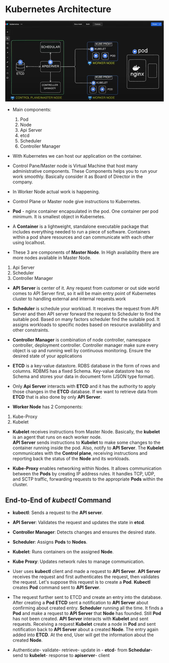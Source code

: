 # Kubernetes Architecture

![alt text](image.png)


- Main components:

    1. Pod
    2. Node
    3. Api Server
    4. etcd
    5. Scheduler
    6. Controller Manager
    
- With Kubernetes we can host our application on the container. 

- Control Pane/Master node is Virtual Machine that host many administrative components. These Components helps you to run your work smoothly. Basically consider it as Board of Director in the company.

- In Worker Node actual work is happening.
  
- Control Plane or Master node give instructions to Kubernetes.

- **Pod** - nginx container encapsulated in the pod. One container per pod minimum. It is smallest object in Kubernetes.
- A **Container** is a lightweight, standalone executable package that includes everything needed to run a piece of software. Containers within a pod share resources and can communicate with each other using localhost.

- These 3 are components of **Master Node**. In High availability there are more nodes available in Master Node.
1. Api Server
2. Scheduler
3. Controller Manager

- **API Server** is center of it. Any request from customer or out side world comes to API Server first, so it will be main entry point of Kubernetes cluster to handling external and internal requests.work

- **Scheduler** is schedule your workload. It receives the request from API Server and then API server forward the request to Scheduler to find the suitable pod. Based on many factors scheduler find the suitable pod. It assigns workloads to specific nodes based on resource availability and other constraints.

- **Controller Manager** is combination of node controller, namespace controller, deployment controller. Controller manager make sure every object is up and running well by continuous monitoring. Ensure the desired state of your applications

- **ETCD** is a key-value datastore.
RDBS database in the form of rows and columns. RDBMS has a fixed Schema.
Key-value datastore has no Schema and stores your data in document form (JSON type format).

- Only **Api Server** interacts with **ETCD** and it has the authority to apply those changes in the **ETCD**  database.
If we want to retrieve data from **ETCD** that is also done by only **API Server**.

- **Worker Node** has 2 Components:
 1. Kube-Proxy
2. Kubelet

- **Kubelet** receives instructions from Master Node. Basically, the **kubelet** is an agent that runs on each worker node.  
**API Server** sends instructions to **Kubelet** to make some changes to the container running inside the pod.
Also, notify to **API Server**. The **Kubelet** communicates with the **Control plane**, receiving instructions and reporting back the status of the **Node** and its workloads. 

- **Kube-Proxy** enables networking within Nodes. It allows communication between the **Pods** by creating IP address rules.
It handles TCP, UDP, and SCTP traffic, forwarding requests to the appropriate **Pods** within the cluster.

## End-to-End of *kubectl* Command

- **kubectl**: Sends a request to the **API server**.
- **API Server**: Validates the request and updates the state in **etcd**.
- **Controller Manager**: Detects changes and ensures the desired state.
- **Scheduler**: Assigns **Pods** to **Nodes**.
- **Kubelet**: Runs containers on the assigned **Node**.
- **Kube Proxy**: Updates network rules to manage communication.

- User uses **kubectl** client and made a request to **API Server**. **API Server** receives the request and first authenticates the request, then validates the request. Let's suppose this request is to create a **Pod**. 
**Kubectl** creates **Pod** command sent to **API Server**.

- The request further sent to ETCD and create an entry into the database. After creating a **Pod** **ETCD** sent a notification to **API Server** about confirming about created entry. **Scheduler** running all the time. It finds a **Pod** and make a request to **API Server** that **Node** has founded. Still **Pod** has not been created.
**API Server** interacts with **Kubelet** and sent requests. Receiving a request **Kubelet** create a node in **Pod** and sent notification back to **API Server** about a created **Node**. The entry again added into **ETCD**. At the end, User will get the information about the created **Node**. 

- Authenticate- validate- retrieve- update in - **etcd**- from **Schedular**- send to **kubelet**- response to **apiserver**- client
